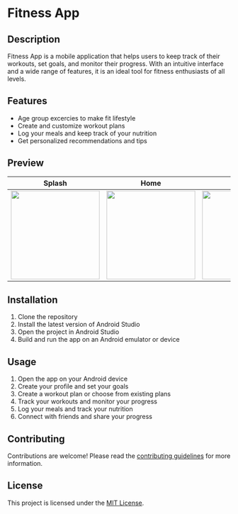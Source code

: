 # Fitness App

## Description
Fitness App is a mobile application that helps users to keep track of their workouts, set goals, and monitor their progress. With an intuitive interface and a wide range of features, it is an ideal tool for fitness enthusiasts of all levels.

## Features
- Age group excercies to make fit lifestyle
- Create and customize workout plans
- Log your meals and keep track of your nutrition
- Get personalized recommendations and tips

## Preview

| Splash | Home | Create | View |
| ------ | -------- | ------ | ---- |
| <img src="https://user-images.githubusercontent.com/77713965/234186356-c5bfe4e7-f18b-4e20-81f2-d15903159182.png" width="200"/> | <img src="https://user-images.githubusercontent.com/77713965/234186475-b60cc389-a7ca-4829-a7b4-60c5df470e67.png" width="200"/> | <img src="https://user-images.githubusercontent.com/77713965/234186870-30898d5f-5b22-4380-bddf-16fadeda8262.png" width="200"/> | <img src="https://user-images.githubusercontent.com/77713965/234186929-6c7a4f32-698b-4e43-8c59-a593ce6523c9.png" width="200"/> |

## Installation
1. Clone the repository
2. Install the latest version of Android Studio
3. Open the project in Android Studio
4. Build and run the app on an Android emulator or device

## Usage
1. Open the app on your Android device
2. Create your profile and set your goals
3. Create a workout plan or choose from existing plans
4. Track your workouts and monitor your progress
5. Log your meals and track your nutrition
6. Connect with friends and share your progress

## Contributing
Contributions are welcome! Please read the [contributing guidelines](./CONTRIBUTING.md) for more information.

## License
This project is licensed under the [MIT License](./LICENSE).
